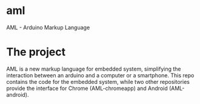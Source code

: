 # aml
AML - Arduino Markup Language

# The project

AML is a new markup language for embedded system, simplifying the interaction between an arduino and a computer or a smartphone.
This repo contains the code for the embedded system, while two other repositories provide the interface for Chrome (AML-chromeapp) and Android (AML-android).


